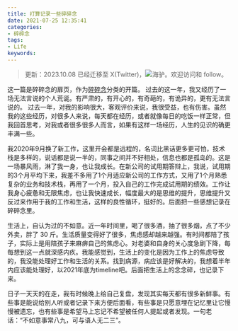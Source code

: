 ```yaml
---
title: 打算记录一些碎碎念
date: 2021-07-25 12:35:41
categories:
- 碎碎念
tags:
- Life
keywords:
---
```


> 更新：2023.10.08 已经迁移至 X(Twitter)，![海驴](https://twitter.com/hai_lv_)。欢迎访问和 follow。

这一篇是碎碎念的扉页，作为[碎碎念](https://www.yigegongjiang.com/categories/碎碎念/)分类的开篇。
过去的这一年，我又经历了一场无法言说的个人荒诞。有严肃的，有开心的，有奇葩的，有诡异的，更有无法言说的。
过去一年，对我的影响很大，客观评价来说，我很受益，也有伤害。虽然我的这些经历，对很多人来说，每天都在经历，或者就像每日的吃饭一样正常，但我回首思考，对我或者很多很多人而言，如果有这样一场经历，人生的见识的确更丰满一些。

<!-- more -->

我2020年9月换了新工作，这里开会都是远程的，名词比黑话更多更可怕，技术栈是多样的，说话都是说一半的，同事之间并不好相处，信息也都是孤岛的。这是一场暴风雨，淋了我一身，也让我成长。在新公司的试用期答辩上，我说，试用期的3个月平均下来，我差不多用了1个月适应新公司的工作方式，又用了1个月熟悉复杂的业务和技术栈，再用了一个月，投入自己的工作完成试用期的绩效。工作让我身心疲惫和无限焦虑，也让我快速成长，幅度最大的是思维的提升，思维提升又反过来作用于我的工作和生活，这样的良性循环，挺好的。后面把一些感想记录在碎碎念里。

生活上，自认为过的不如意。近一年时间里，喝了很多酒，抽了很多烟，点了不少外卖，胖了 30 斤。生活质量变得好了很多，焦虑感却越来越强。有时间都陪了孩子，实际上是用陪孩子来麻痹自己的焦虑心。对老婆和自身的关心度急剧下降，每每想到这一点就深感内疚。我能感觉到，生活上的变化是因为工作上的焦虑导致的，我没能处理好工作和生活的关系。找到病源，病应该是好解决的，我想着半年内应该能处理好，以2021年底为timeline吧。后面把生活上的念念碎，也记录下来。

日子一天天的在走，我有时候晚上给自己复盘，发现其实每天都有很多新鲜事。有些事是能说给别人听或者记录下来方便后面看，有些事是只愿意埋在记忆里让它慢慢被遗忘，也有些事是希望马上忘记不希望被任何人提起或者发现。一句老话：“不如意事常八九，可与语人无二三”。